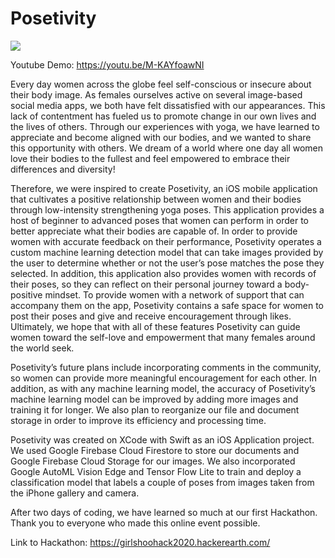# Posetivity

[![](http://img.youtube.com/vi/M-KAYfoawNI/0.jpg)](http://www.youtube.com/watch?v=M-KAYfoawNI "Posetivity Demo Video")


Youtube Demo: https://youtu.be/M-KAYfoawNI

Every day women across the globe feel self-conscious or insecure about their body image. As females ourselves active on several image-based social media apps, we both have felt dissatisfied with our appearances. This lack of contentment has fueled us to promote change in our own lives and the lives of others. Through our experiences with yoga, we have learned to appreciate and become aligned with our bodies, and we wanted to share this opportunity with others. We dream of a world where one day all women love their bodies to the fullest and feel empowered to embrace their differences and diversity!

Therefore, we were inspired to create Posetivity, an iOS mobile application that cultivates a positive relationship between women and their bodies through low-intensity strengthening yoga poses. This application provides a host of beginner to advanced poses that women can perform in order to better appreciate what their bodies are capable of. In order to provide women with accurate feedback on their performance, Posetivity operates a custom machine learning detection model that can take images provided by the user to determine whether or not the user’s pose matches the pose they selected. In addition, this application also provides women with records of their poses, so they can reflect on their personal journey toward a body-positive mindset. To provide women with a network of support that can accompany them on the app, Posetivity contains a safe space for women to post their poses and give and receive encouragement through likes. Ultimately, we hope that with all of these features Posetivity can guide women toward the self-love and empowerment that many females around the world seek. 

Posetivity’s future plans include incorporating comments in the community, so women can provide more meaningful encouragement for each other. In addition, as with any machine learning model, the accuracy of Posetivity’s machine learning model can be improved by adding more images and training it for longer. We also plan to reorganize our file and document storage in order to improve its efficiency and processing time. 

Posetivity was created on XCode with Swift as an iOS Application project. We used Google Firebase Cloud Firestore to store our documents and Google Firebase Cloud Storage for our images. We also incorporated Google AutoML Vision Edge and Tensor Flow Lite to train and deploy a classification model that labels a couple of poses from images taken from the iPhone gallery and camera. 

After two days of coding, we have learned so much at our first Hackathon. Thank you to everyone who made this online event possible.

Link to Hackathon: https://girlshoohack2020.hackerearth.com/

